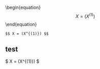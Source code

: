 \begin{equation}
$$ X = (X^{(1)}) $$
\end{equation}

```
$$ X = (X^{(1)}) $$
```

## test

$ X = (X^{(1)}) $

